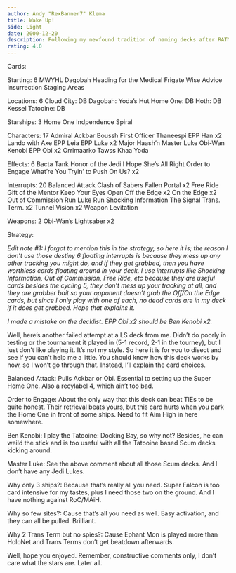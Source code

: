 ```yaml
---
author: Andy "RexBanner7" Klema
title: Wake Up!
side: Light
date: 2000-12-20
description: Following my newfound tradition of naming decks after RATM songs, here is my run of the mill high destiny mains deck.
rating: 4.0
---
```

Cards: 

Starting: 6
MWYHL
Dagobah
Heading for the Medical Frigate
Wise Advice
Insurrection
Staging Areas

Locations: 6
Cloud City: DB
Dagobah: Yoda’s Hut
Home One: DB
Hoth: DB
Kessel
Tatooine: DB

Starships: 3
Home One
Indpendence
Spiral

Characters: 17
Admiral Ackbar
Boussh
First Officer Thaneespi
EPP Han x2
Lando with Axe
EPP Leia
EPP Luke x2
Major Haash’n
Master Luke
Obi-Wan Kenobi
EPP Obi x2
Orrimaarko
Tawss Khaa
Yoda

Effects: 6
Bacta Tank
Honor of the Jedi
I Hope She’s All Right
Order to Engage
What’re You Tryin’ to Push On Us? x2

Interrupts: 20
Balanced Attack
Clash of Sabers
Fallen Portal x2
Free Ride
Gift of the Mentor
Keep Your Eyes Open
Off the Edge x2
On the Edge x2
Out of Commission
Run Luke Run
Shocking Information
The Signal
Trans. Term. x2
Tunnel Vision x2
Weapon Levitation

Weapons: 2
Obi-Wan’s Lightsaber x2


Strategy: 

*Edit note #1: I forgot to mention this in the strategy, so here it is; the reason I don’t use those destiny 6 floating interrupts is because they mess up any other tracking you might do, and if they get grabbed, then you have worthless cards floating around in your deck. I use interrupts like Shocking Information, Out of Commission, Free Ride, etc because they are useful cards besides the cycling 5, they don’t mess up your tracking at all, and they are grabber bait so your opponent doesn’t grab the Off/On the Edge cards, but since I only play with one of each, no dead cards are in my deck if it does get grabbed. Hope that explains it.*

*I made a mistake on the decklist. EPP Obi x2 should be Ben Kenobi x2.*

Well, here’s another failed attempt at a LS deck from me. Didn’t do poorly in testing or the tournament it played in (5-1 record, 2-1 in the tourney), but I just don’t like playing it. It’s not my style. So here it is for you to disect and see if you can’t help me a little. You should know how this deck works by now, so I won’t go through that. Instead, I’ll explain the card choices.

Balanced Attack: Pulls Ackbar or Obi. Essential to setting up the Super Home One. Also a recylabel 4, which ain’t too bad.

Order to Engage: About the only way that this deck can beat TIEs to be quite honest. Their retrieval beats yours, but this card hurts when you park the Home One in front of some ships. Need to fit Aim High in here somewhere.

Ben Kenobi: I play the Tatooine: Docking Bay, so why not? Besides, he can weild the stick and is too useful with all the Tatooine based Scum decks kicking around.

Master Luke: See the above comment about all those Scum decks. And I don’t have any Jedi Lukes.

Why only 3 ships?: Because that’s really all you need. Super Falcon is too card intensive for my tastes, plus I need those two on the ground. And I have nothing against RoC/MAiH.

Why so few sites?: Cause that’s all you need as well. Easy activation, and they can all be pulled. Brilliant.

Why 2 Trans Term but no spies?: Cause Ephant Mon is played more than HoloNet and Trans Terms don’t get beatdown afterwards.


Well, hope you enjoyed. Remember, constructive comments only, I don’t care what the stars are. Later all.  